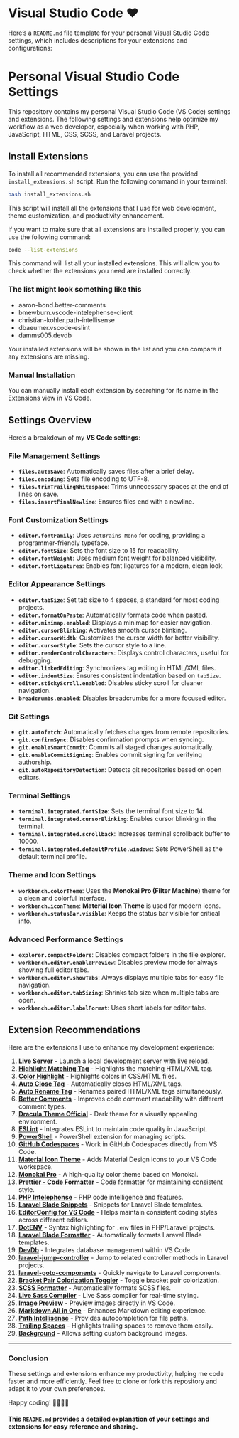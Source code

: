 # Visual Studio Code ❤️

Here’s a `README.md` file template for your personal Visual Studio Code settings, which includes descriptions for your extensions and configurations:

# Personal Visual Studio Code Settings

This repository contains my personal Visual Studio Code (VS Code) settings and extensions. The following settings and extensions help optimize my workflow as a web developer, especially when working with PHP, JavaScript, HTML, CSS, SCSS, and Laravel projects.

## Install Extensions

To install all recommended extensions, you can use the provided `install_extensions.sh` script. Run the following command in your terminal:

```bash
bash install_extensions.sh
```

This script will install all the extensions that I use for web development, theme customization, and productivity enhancement.

If you want to make sure that all extensions are installed properly, you can use the following command:

```bash
code --list-extensions
```

This command will list all your installed extensions. This will allow you to check whether the extensions you need are installed correctly.

### The list might look something like this

- aaron-bond.better-comments
- bmewburn.vscode-intelephense-client
- christian-kohler.path-intellisense
- dbaeumer.vscode-eslint
- damms005.devdb

Your installed extensions will be shown in the list and you can compare if any extensions are missing.

### Manual Installation

You can manually install each extension by searching for its name in the Extensions view in VS Code.

## Settings Overview

Here’s a breakdown of my **VS Code settings**:

### File Management Settings

- **`files.autoSave`**: Automatically saves files after a brief delay.
- **`files.encoding`**: Sets file encoding to UTF-8.
- **`files.trimTrailingWhitespace`**: Trims unnecessary spaces at the end of lines on save.
- **`files.insertFinalNewline`**: Ensures files end with a newline.

### Font Customization Settings

- **`editor.fontFamily`**: Uses `JetBrains Mono` for coding, providing a programmer-friendly typeface.
- **`editor.fontSize`**: Sets the font size to 15 for readability.
- **`editor.fontWeight`**: Uses medium font weight for balanced visibility.
- **`editor.fontLigatures`**: Enables font ligatures for a modern, clean look.

### Editor Appearance Settings

- **`editor.tabSize`**: Set tab size to 4 spaces, a standard for most coding projects.
- **`editor.formatOnPaste`**: Automatically formats code when pasted.
- **`editor.minimap.enabled`**: Displays a minimap for easier navigation.
- **`editor.cursorBlinking`**: Activates smooth cursor blinking.
- **`editor.cursorWidth`**: Customizes the cursor width for better visibility.
- **`editor.cursorStyle`**: Sets the cursor style to a line.
- **`editor.renderControlCharacters`**: Displays control characters, useful for debugging.
- **`editor.linkedEditing`**: Synchronizes tag editing in HTML/XML files.
- **`editor.indentSize`**: Ensures consistent indentation based on `tabSize`.
- **`editor.stickyScroll.enabled`**: Disables sticky scroll for cleaner navigation.
- **`breadcrumbs.enabled`**: Disables breadcrumbs for a more focused editor.

### Git Settings

- **`git.autofetch`**: Automatically fetches changes from remote repositories.
- **`git.confirmSync`**: Disables confirmation prompts when syncing.
- **`git.enableSmartCommit`**: Commits all staged changes automatically.
- **`git.enableCommitSigning`**: Enables commit signing for verifying authorship.
- **`git.autoRepositoryDetection`**: Detects git repositories based on open editors.

### Terminal Settings

- **`terminal.integrated.fontSize`**: Sets the terminal font size to 14.
- **`terminal.integrated.cursorBlinking`**: Enables cursor blinking in the terminal.
- **`terminal.integrated.scrollback`**: Increases terminal scrollback buffer to 10000.
- **`terminal.integrated.defaultProfile.windows`**: Sets PowerShell as the default terminal profile.

### Theme and Icon Settings

- **`workbench.colorTheme`**: Uses the **Monokai Pro (Filter Machine)** theme for a clean and colorful interface.
- **`workbench.iconTheme`**: **Material Icon Theme** is used for modern icons.
- **`workbench.statusBar.visible`**: Keeps the status bar visible for critical info.

### Advanced Performance Settings

- **`explorer.compactFolders`**: Disables compact folders in the file explorer.
- **`workbench.editor.enablePreview`**: Disables preview mode for always showing full editor tabs.
- **`workbench.editor.showTabs`**: Always displays multiple tabs for easy file navigation.
- **`workbench.editor.tabSizing`**: Shrinks tab size when multiple tabs are open.
- **`workbench.editor.labelFormat`**: Uses short labels for editor tabs.

## Extension Recommendations

Here are the extensions I use to enhance my development experience:

1. **[Live Server](https://marketplace.visualstudio.com/items?itemName=ritwickdey.LiveServer)** - Launch a local development server with live reload.
2. **[Highlight Matching Tag](https://marketplace.visualstudio.com/items?itemName=vincaslt.highlight-matching-tag)** - Highlights the matching HTML/XML tag.
3. **[Color Highlight](https://marketplace.visualstudio.com/items?itemName=naumovs.color-highlight)** - Highlights colors in CSS/HTML files.
4. **[Auto Close Tag](https://marketplace.visualstudio.com/items?itemName=formulahendry.auto-close-tag)** - Automatically closes HTML/XML tags.
5. **[Auto Rename Tag](https://marketplace.visualstudio.com/items?itemName=formulahendry.auto-rename-tag)** - Renames paired HTML/XML tags simultaneously.
6. **[Better Comments](https://marketplace.visualstudio.com/items?itemName=aaron-bond.better-comments)** - Improves code comment readability with different comment types.
7. **[Dracula Theme Official](https://marketplace.visualstudio.com/items?itemName=dracula-theme.theme-dracula)** - Dark theme for a visually appealing environment.
8. **[ESLint](https://marketplace.visualstudio.com/items?itemName=dbaeumer.vscode-eslint)** - Integrates ESLint to maintain code quality in JavaScript.
9. **[PowerShell](https://marketplace.visualstudio.com/items?itemName=ms-vscode.powershell)** - PowerShell extension for managing scripts.
10. **[GitHub Codespaces](https://marketplace.visualstudio.com/items?itemName=github.codespaces)** - Work in GitHub Codespaces directly from VS Code.
11. **[Material Icon Theme](https://marketplace.visualstudio.com/items?itemName=pkief.material-icon-theme)** - Adds Material Design icons to your VS Code workspace.
12. **[Monokai Pro](https://marketplace.visualstudio.com/items?itemName=onokai.theme-monokai-pro-vscode)** - A high-quality color theme based on Monokai.
13. **[Prettier - Code Formatter](https://marketplace.visualstudio.com/items?itemName=esbenp.prettier-vscode)** - Code formatter for maintaining consistent style.
14. **[PHP Intelephense](https://marketplace.visualstudio.com/items?itemName=bmewburn.vscode-intelephense-client)** - PHP code intelligence and features.
15. **[Laravel Blade Snippets](https://marketplace.visualstudio.com/items?itemName=onecentlin.laravel-blade)** - Snippets for Laravel Blade templates.
16. **[EditorConfig for VS Code](https://marketplace.visualstudio.com/items?itemName=editorconfig.editorconfig)** - Helps maintain consistent coding styles across different editors.
17. **[DotENV](https://marketplace.visualstudio.com/items?itemName=mikestead.dotenv)** - Syntax highlighting for `.env` files in PHP/Laravel projects.
18. **[Laravel Blade Formatter](https://marketplace.visualstudio.com/items?itemName=shufo.vscode-blade-formatter)** - Automatically formats Laravel Blade templates.
19. **[DevDb](https://marketplace.visualstudio.com/items?itemName=damms005.devdb)** - Integrates database management within VS Code.
20. **[laravel-jump-controller](https://marketplace.visualstudio.com/items?itemName=pgl.laravel-jump-controller)** - Jump to related controller methods in Laravel projects.
21. **[laravel-goto-components](https://marketplace.visualstudio.com/items?itemName=naoray.laravel-goto-components)** - Quickly navigate to Laravel components.
22. **[Bracket Pair Colorization Toggler](https://marketplace.visualstudio.com/items?itemName=dzhavat.bracket-pair-toggler)** - Toggle bracket pair colorization.
23. **[SCSS Formatter](https://marketplace.visualstudio.com/items?itemName=sibiraj-s.vscode-scss-formatter)** - Automatically formats SCSS files.
24. **[Live Sass Compiler](https://marketplace.visualstudio.com/items?itemName=glenn2223.live-sass)** - Live Sass compiler for real-time styling.
25. **[Image Preview](https://marketplace.visualstudio.com/items?itemName=kisstkondoros.vscode-gutter-preview)** - Preview images directly in VS Code.
26. **[Markdown All in One](https://marketplace.visualstudio.com/items?itemName=davidanson.vscode-markdownlint)** - Enhances Markdown editing experience.
27. **[Path Intellisense](https://marketplace.visualstudio.com/items?itemName=christian-kohler.path-intellisense)** - Provides autocompletion for file paths.
28. **[Trailing Spaces](https://marketplace.visualstudio.com/items?itemName=shardulm94.trailing-spaces)** - Highlights trailing spaces to remove them easily.
29. **[Background](https://marketplace.visualstudio.com/items?itemName=shalldie.background)** - Allows setting custom background images.

---

### Conclusion

These settings and extensions enhance my productivity, helping me code faster and more efficiently. Feel free to clone or fork this repository and adapt it to your own preferences.

Happy coding! 👨‍💻👩‍💻

#### This `README.md` provides a detailed explanation of your settings and extensions for easy reference and sharing.
